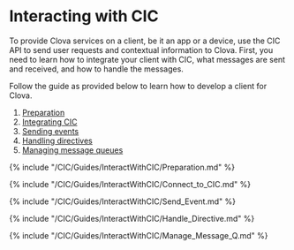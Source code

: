 # Interacting with CIC

To provide Clova services on a client, be it an app or a device, use the CIC API to send user requests and contextual information to Clova. First, you need to learn how to integrate your client with CIC, what messages are sent and received, and how to handle the messages.

Follow the guide as provided below to learn how to develop a client for Clova.

1. [Preparation](#Preparation)
2. [Integrating CIC](#ConnectToCIC)
3. [Sending events](#SendEvent)
4. [Handling directives](#HandleDirective)
5. [Managing message queues](#ManageMessageQ)

{% include "/CIC/Guides/InteractWithCIC/Preparation.md" %}

{% include "/CIC/Guides/InteractWithCIC/Connect_to_CIC.md" %}

{% include "/CIC/Guides/InteractWithCIC/Send_Event.md" %}

{% include "/CIC/Guides/InteractWithCIC/Handle_Directive.md" %}

{% include "/CIC/Guides/InteractWithCIC/Manage_Message_Q.md" %}
